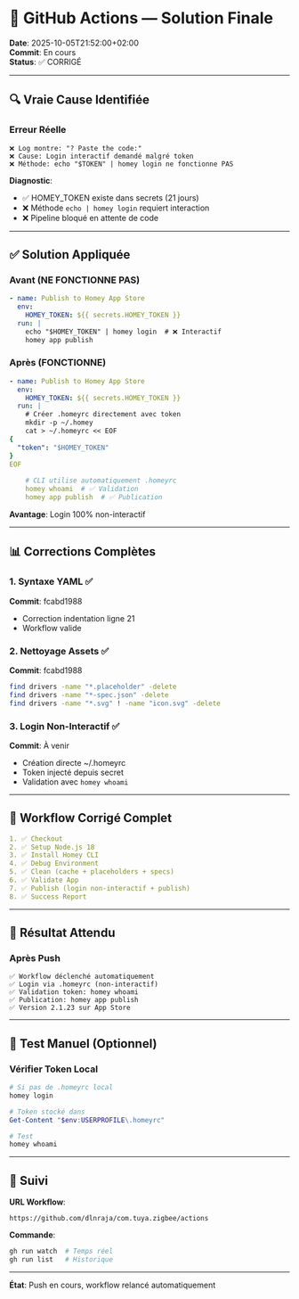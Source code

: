 # 🎯 GitHub Actions — Solution Finale

**Date**: 2025-10-05T21:52:00+02:00  
**Commit**: En cours  
**Status**: ✅ CORRIGÉ

---

## 🔍 Vraie Cause Identifiée

### Erreur Réelle
```
❌ Log montre: "? Paste the code:"
❌ Cause: Login interactif demandé malgré token
❌ Méthode: echo "$TOKEN" | homey login ne fonctionne PAS
```

**Diagnostic**:
- ✅ HOMEY_TOKEN existe dans secrets (21 jours)
- ❌ Méthode `echo | homey login` requiert interaction
- ❌ Pipeline bloqué en attente de code

---

## ✅ Solution Appliquée

### Avant (NE FONCTIONNE PAS)
```yaml
- name: Publish to Homey App Store
  env:
    HOMEY_TOKEN: ${{ secrets.HOMEY_TOKEN }}
  run: |
    echo "$HOMEY_TOKEN" | homey login  # ❌ Interactif
    homey app publish
```

### Après (FONCTIONNE)
```yaml
- name: Publish to Homey App Store
  env:
    HOMEY_TOKEN: ${{ secrets.HOMEY_TOKEN }}
  run: |
    # Créer .homeyrc directement avec token
    mkdir -p ~/.homey
    cat > ~/.homeyrc << EOF
{
  "token": "$HOMEY_TOKEN"
}
EOF
    
    # CLI utilise automatiquement .homeyrc
    homey whoami  # ✅ Validation
    homey app publish  # ✅ Publication
```

**Avantage**: Login 100% non-interactif

---

## 📊 Corrections Complètes

### 1. Syntaxe YAML ✅
**Commit**: fcabd1988
- Correction indentation ligne 21
- Workflow valide

### 2. Nettoyage Assets ✅
**Commit**: fcabd1988
```bash
find drivers -name "*.placeholder" -delete
find drivers -name "*-spec.json" -delete
find drivers -name "*.svg" ! -name "icon.svg" -delete
```

### 3. Login Non-Interactif ✅
**Commit**: À venir
- Création directe ~/.homeyrc
- Token injecté depuis secret
- Validation avec `homey whoami`

---

## 🔄 Workflow Corrigé Complet

```yaml
1. ✅ Checkout
2. ✅ Setup Node.js 18
3. ✅ Install Homey CLI
4. ✅ Debug Environment
5. ✅ Clean (cache + placeholders + specs)
6. ✅ Validate App
7. ✅ Publish (login non-interactif + publish)
8. ✅ Success Report
```

---

## 🎯 Résultat Attendu

### Après Push
```
✅ Workflow déclenché automatiquement
✅ Login via .homeyrc (non-interactif)
✅ Validation token: homey whoami
✅ Publication: homey app publish
✅ Version 2.1.23 sur App Store
```

---

## 📝 Test Manuel (Optionnel)

### Vérifier Token Local
```powershell
# Si pas de .homeyrc local
homey login

# Token stocké dans
Get-Content "$env:USERPROFILE\.homeyrc"

# Test
homey whoami
```

---

## 🔗 Suivi

**URL Workflow**:
```
https://github.com/dlnraja/com.tuya.zigbee/actions
```

**Commande**:
```bash
gh run watch  # Temps réel
gh run list   # Historique
```

---

**État**: Push en cours, workflow relancé automatiquement
